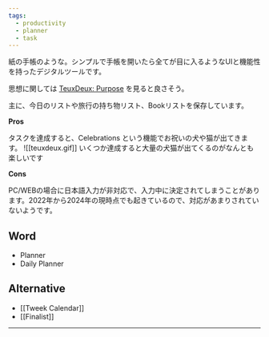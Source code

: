 ```yaml
---
tags:
  - productivity
  - planner
  - task
---
```

紙の手帳のような。シンプルで手帳を開いたら全てが目に入るようなUIと機能性を持ったデジタルツールです。

思想に関しては [TeuxDeux: Purpose](https://teuxdeux.com/purpose) を見ると良さそう。

主に、今日のリストや旅行の持ち物リスト、Bookリストを保存しています。

**Pros**

タスクを達成すると、Celebrations という機能でお祝いの犬や猫が出てきます。
![[teuxdeux.gif]]
いくつか達成すると大量の犬猫が出てくるのがなんとも楽しいです

**Cons**

PC/WEBの場合に日本語入力が非対応で、入力中に決定されてしまうことがあります。2022年から2024年の現時点でも起きているので、対応があまりされていないようです。

## Word

- Planner
- Daily Planner

## Alternative

- [[Tweek Calendar]]
- [[Finalist]]

---



